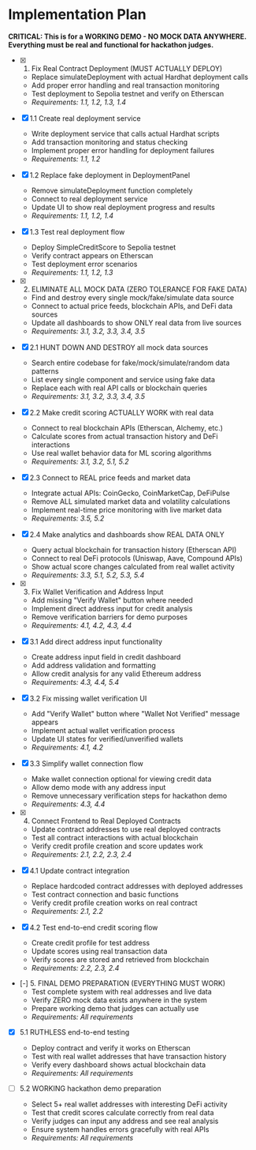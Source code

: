 # Implementation Plan

**CRITICAL: This is for a WORKING DEMO - NO MOCK DATA ANYWHERE. Everything must be real and functional for hackathon judges.**

- [x] 1. Fix Real Contract Deployment (MUST ACTUALLY DEPLOY)
  - Replace simulateDeployment with actual Hardhat deployment calls
  - Add proper error handling and real transaction monitoring
  - Test deployment to Sepolia testnet and verify on Etherscan
  - _Requirements: 1.1, 1.2, 1.3, 1.4_

- [x] 1.1 Create real deployment service
  - Write deployment service that calls actual Hardhat scripts
  - Add transaction monitoring and status checking
  - Implement proper error handling for deployment failures
  - _Requirements: 1.1, 1.2_

- [x] 1.2 Replace fake deployment in DeploymentPanel
  - Remove simulateDeployment function completely
  - Connect to real deployment service
  - Update UI to show real deployment progress and results
  - _Requirements: 1.1, 1.2, 1.4_

- [x] 1.3 Test real deployment flow
  - Deploy SimpleCreditScore to Sepolia testnet
  - Verify contract appears on Etherscan
  - Test deployment error scenarios
  - _Requirements: 1.1, 1.2, 1.3_

- [x] 2. ELIMINATE ALL MOCK DATA (ZERO TOLERANCE FOR FAKE DATA)
  - Find and destroy every single mock/fake/simulate data source
  - Connect to actual price feeds, blockchain APIs, and DeFi data sources
  - Update all dashboards to show ONLY real data from live sources
  - _Requirements: 3.1, 3.2, 3.3, 3.4, 3.5_

- [x] 2.1 HUNT DOWN AND DESTROY all mock data sources
  - Search entire codebase for fake/mock/simulate/random data patterns
  - List every single component and service using fake data
  - Replace each with real API calls or blockchain queries
  - _Requirements: 3.1, 3.2, 3.3, 3.4, 3.5_

- [x] 2.2 Make credit scoring ACTUALLY WORK with real data
  - Connect to real blockchain APIs (Etherscan, Alchemy, etc.)
  - Calculate scores from actual transaction history and DeFi interactions
  - Use real wallet behavior data for ML scoring algorithms
  - _Requirements: 3.1, 3.2, 5.1, 5.2_

- [x] 2.3 Connect to REAL price feeds and market data
  - Integrate actual APIs: CoinGecko, CoinMarketCap, DeFiPulse
  - Remove ALL simulated market data and volatility calculations
  - Implement real-time price monitoring with live market data
  - _Requirements: 3.5, 5.2_

- [x] 2.4 Make analytics and dashboards show REAL DATA ONLY
  - Query actual blockchain for transaction history (Etherscan API)
  - Connect to real DeFi protocols (Uniswap, Aave, Compound APIs)
  - Show actual score changes calculated from real wallet activity
  - _Requirements: 3.3, 5.1, 5.2, 5.3, 5.4_

- [x] 3. Fix Wallet Verification and Address Input
  - Add missing "Verify Wallet" button where needed
  - Implement direct address input for credit analysis
  - Remove verification barriers for demo purposes
  - _Requirements: 4.1, 4.2, 4.3, 4.4_

- [x] 3.1 Add direct address input functionality
  - Create address input field in credit dashboard
  - Add address validation and formatting
  - Allow credit analysis for any valid Ethereum address
  - _Requirements: 4.3, 4.4, 5.4_

- [x] 3.2 Fix missing wallet verification UI
  - Add "Verify Wallet" button where "Wallet Not Verified" message appears
  - Implement actual wallet verification process
  - Update UI states for verified/unverified wallets
  - _Requirements: 4.1, 4.2_

- [x] 3.3 Simplify wallet connection flow
  - Make wallet connection optional for viewing credit data
  - Allow demo mode with any address input
  - Remove unnecessary verification steps for hackathon demo
  - _Requirements: 4.3, 4.4_

- [x] 4. Connect Frontend to Real Deployed Contracts
  - Update contract addresses to use real deployed contracts
  - Test all contract interactions with actual blockchain
  - Verify credit profile creation and score updates work
  - _Requirements: 2.1, 2.2, 2.3, 2.4_

- [x] 4.1 Update contract integration
  - Replace hardcoded contract addresses with deployed addresses
  - Test contract connection and basic functions
  - Verify credit profile creation works on real contract
  - _Requirements: 2.1, 2.2_

- [x] 4.2 Test end-to-end credit scoring flow
  - Create credit profile for test address
  - Update scores using real transaction data
  - Verify scores are stored and retrieved from blockchain
  - _Requirements: 2.2, 2.3, 2.4_

- [-] 5. FINAL DEMO PREPARATION (EVERYTHING MUST WORK)
  - Test complete system with real addresses and live data
  - Verify ZERO mock data exists anywhere in the system
  - Prepare working demo that judges can actually use
  - _Requirements: All requirements_

- [x] 5.1 RUTHLESS end-to-end testing
  - Deploy contract and verify it works on Etherscan
  - Test with real wallet addresses that have transaction history
  - Verify every dashboard shows actual blockchain data
  - _Requirements: All requirements_

- [ ] 5.2 WORKING hackathon demo preparation
  - Select 5+ real wallet addresses with interesting DeFi activity
  - Test that credit scores calculate correctly from real data
  - Verify judges can input any address and see real analysis
  - Ensure system handles errors gracefully with real APIs
  - _Requirements: All requirements_
